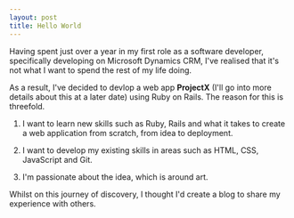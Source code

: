 ```yaml
---
layout: post
title: Hello World
---
```


Having spent just over a year in my first role as a software developer, specifically developing on Microsoft Dynamics CRM, I've realised that it's not what I want to spend the rest of my life doing.

As a result, I've decided to devlop a web app <strong>ProjectX</strong> (I'll go into more details about this at a later date) using Ruby on Rails. The reason for this is threefold.

1. I want to learn new skills such as Ruby, Rails and what it takes to create a web application from scratch, from idea to deployment.

2. I want to develop my existing skills in areas such as HTML, CSS, JavaScript and Git.

3. I'm passionate about the idea, which is around art.

Whilst on this journey of discovery, I thought I'd create a blog to share my experience with others.